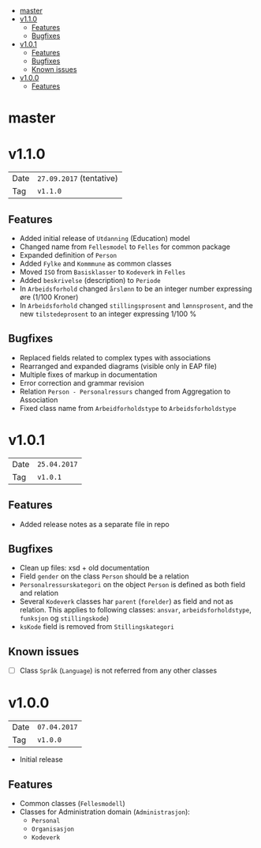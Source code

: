 <!-- MarkdownTOC -->

- [master](#master)
- [v1.1.0](#v110)
	- [Features](#features)
	- [Bugfixes](#bugfixes)
- [v1.0.1](#v101)
	- [Features](#features-1)
	- [Bugfixes](#bugfixes-1)
	- [Known issues](#known-issues)
- [v1.0.0](#v100)
	- [Features](#features-2)

<!-- /MarkdownTOC -->

# master

# v1.1.0

|      |              |
|------|--------------|
| Date | `27.09.2017` (tentative) |
| Tag  | `v1.1.0` |

## Features

* Added initial release of `Utdanning` (Education) model
* Changed name from `Fellesmodel` to `Felles` for common package
* Expanded definition of `Person`
* Added `Fylke` and `Kommmune` as common classes
* Moved `ISO` from `Basisklasser` to `Kodeverk` in `Felles`
* Added `beskrivelse` (description) to `Periode`
* In `Arbeidsforhold` changed `årslønn` to be an integer number expressing øre (1/100 Kroner)
* In `Arbeidsforhold` changed `stillingsprosent` and `lønnsprosent`, and the new `tilstedeprosent` to an integer
  expressing 1/100 %

## Bugfixes

* Replaced fields related to complex types with associations
* Rearranged and expanded diagrams (visible only in EAP file)
* Multiple fixes of markup in documentation
* Error correction and grammar revision
* Relation `Person - Personalressurs` changed from Aggregation to Association
* Fixed class name from `Arbeidforholdstype` to `Arbeidsforholdstype`


# v1.0.1

|      |              |
|------|--------------|
| Date | `25.04.2017` |
| Tag  | `v1.0.1`     |

## Features

* Added release notes as a separate file in repo

## Bugfixes

* Clean up files: xsd + old documentation
* Field `gender` on the class `Person` should be a relation
* `Personalressurskategori` on the object `Person` is defined as both field and relation
* Several `Kodeverk` classes har `parent` (`forelder`) as field and not as relation. This applies to following classes: `ansvar`, `arbeidsforholdstype`, `funksjon` og `stillingskode`)
* `ksKode` field is removed from `Stillingskategori`

## Known issues

* [ ] Class `Språk` (`Language`) is not referred from any other classes


# v1.0.0

|      |              |
|------|--------------|
| Date | `07.04.2017` |
| Tag  | `v1.0.0`     |

* Initial release

## Features

* Common classes (`Fellesmodell`)
* Classes for Administration domain (`Administrasjon`):
  * `Personal`
  * `Organisasjon`
  * `Kodeverk`
